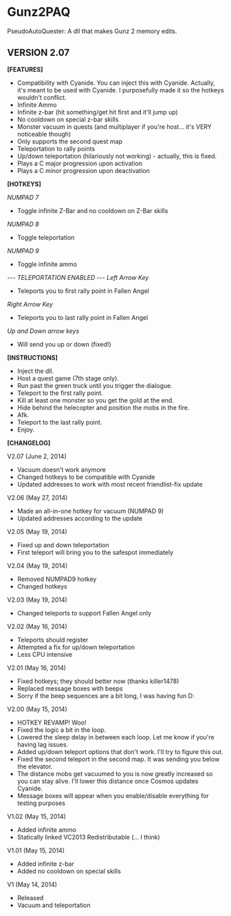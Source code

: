 Gunz2PAQ
========

 PseudoAutoQuester: A dll that makes Gunz 2 memory edits.

VERSION 2.07
--------------

**[FEATURES]**
- Compatibility with Cyanide. You can inject this with Cyanide. Actually, it's meant to be used with Cyanide. I purposefully made it so the hotkeys wouldn't conflict.
- Infinite Ammo
- Infinite z-bar (hit something/get hit first and it'll jump up)
- No cooldown on special z-bar skills
- Monster vacuum in quests (and multiplayer if you're host... it's VERY noticeable though)
- Only supports the second quest map
- Teleportation to rally points
- Up/down teleportation (hilariously not working) - actually, this is fixed.
- Plays a C major progression upon activation
- Plays a C minor progression upon deactivation

**[HOTKEYS]**

*NUMPAD 7*
- Toggle infinite Z-Bar and no cooldown on Z-Bar skills

*NUMPAD 8*
- Toggle teleportation

*NUMPAD 9*
- Toggle infinite ammo

*--- TELEPORTATION ENABLED ---*
*Left Arrow Key*
- Teleports you to first rally point in Fallen Angel

*Right Arrow Key*
- Teleports you to last rally point in Fallen Angel

*Up and Down arrow keys*
- Will send you up or down (fixed!)


**[INSTRUCTIONS]**

- Inject the dll.
- Host a quest game (7th stage only).
- Run past the green truck until you trigger the dialogue.
- Teleport to the first rally point.
- Kill at least one monster so you get the gold at the end.
- Hide behind the helecopter and position the mobs in the fire.
- Afk.
- Teleport to the last rally point.
- Enjoy.

**[CHANGELOG]**

V2.07 (June 2, 2014)
- Vacuum doesn't work anymore
- Changed hotkeys to be compatible with Cyanide
- Updated addresses to work with most recent friendlist-fix update

V2.06 (May 27, 2014)
- Made an all-in-one hotkey for vacuum (NUMPAD 9)
- Updated addresses according to the update

V2.05 (May 19, 2014)
- Fixed up and down teleportation
- First teleport will bring you to the safespot immediately

V2.04 (May 19, 2014)
- Removed NUMPAD9 hotkey
- Changed hotkeys

V2.03 (May 19, 2014)
- Changed teleports to support Fallen Angel only

V2.02 (May 16, 2014)
- Teleports should register
- Attempted a fix for up/down teleportation
- Less CPU intensive

V2.01 (May 16, 2014)
- Fixed hotkeys; they should better now (thanks killer1478)
- Replaced message boxes with beeps
- Sorry if the beep sequences are a bit long, I was having fun D:

V2.00 (May 15, 2014)
- HOTKEY REVAMP! Woo!
- Fixed the logic a bit in the loop.
- Lowered the sleep delay in between each loop. Let me know if you're having lag issues.
- Added up/down teleport options that don't work. I'll try to figure this out.
- Fixed the second teleport in the second map. It was sending you below the elevator.
- The distance mobs get vacuumed to you is now greatly increased so you can stay alive. I'll lower this distance once Cosmos updates Cyanide.
- Message boxes will appear when you enable/disable everything for testing purposes

V1.02 (May 15, 2014)
- Added infinite ammo
- Statically linked VC2013 Redistributable (... I think)

V1.01 (May 15, 2014)
- Added infinite z-bar
- Added no cooldown on special skills

V1 (May 14, 2014)
- Released
- Vacuum and teleportation
